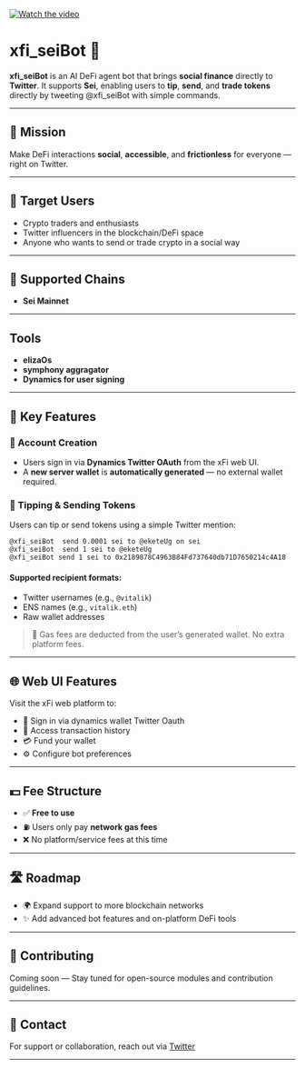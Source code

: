 [![Watch the video](https://img.youtube.com/vi/Qagt5Wvr45w/0.jpg)](https://www.youtube.com/watch?v=Qagt5Wvr45w)

# xfi_seiBot 🤖

**xfi_seiBot** is an AI DeFi agent bot that brings **social finance** directly to **Twitter**. It supports **Sei**, enabling users to **tip**, **send**, and **trade tokens** directly by tweeting @xfi_seiBot with simple commands.

---

## 🌟 Mission

Make DeFi interactions **social**, **accessible**, and **frictionless** for everyone — right on Twitter.

---

## 👥 Target Users

- Crypto traders and enthusiasts
- Twitter influencers in the blockchain/DeFi space
- Anyone who wants to send or trade crypto in a social way

---

## 🔗 Supported Chains

- **Sei Mainnet**

---

## Tools

- **elizaOs**
- **symphony aggragator**
- **Dynamics for user signing**

---

## 🧩 Key Features

### 🔐 Account Creation

- Users sign in via **Dynamics Twitter OAuth** from the xFi web UI.
- A **new server wallet** is **automatically generated** — no external wallet required.

### 💸 Tipping & Sending Tokens

Users can tip or send tokens using a simple Twitter mention:

```text
@xfi_seiBot  send 0.0001 sei to @eketeUg on sei
@xfi_seiBot  send 1 sei to @eketeUg
@xfi_seiBot send 1 sei to 0x2189878C4963B84Fd737640db71D7650214c4A18
```

#### Supported recipient formats:

- Twitter usernames (e.g., `@vitalik`)
- ENS names (e.g., `vitalik.eth`)
- Raw wallet addresses

> 🧾 Gas fees are deducted from the user’s generated wallet. No extra platform fees.

---

## 🌐 Web UI Features

Visit the xFi web platform to:

- 🔐 Sign in via dynamics wallet Twitter Oauth
- 📜 Access transaction history
- 💳 Fund your wallet
- ⚙️ Configure bot preferences

---

## 💵 Fee Structure

- ✅ **Free to use**
- ⛽ Users only pay **network gas fees**
- ❌ No platform/service fees at this time

---

## 🛣️ Roadmap

- 🌍 Expand support to more blockchain networks
- ✨ Add advanced bot features and on-platform DeFi tools

---

## 🤝 Contributing

Coming soon — Stay tuned for open-source modules and contribution guidelines.

---

## 📩 Contact

For support or collaboration, reach out via [Twitter](https://x.com/xfi_sei)

---
